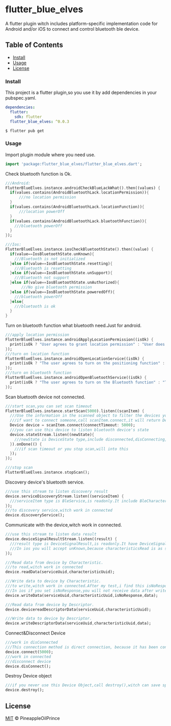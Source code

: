 # flutter_blue_elves

A flutter plugin witch includes platform-specific implementation code for Android and/or iOS to connect and control bluetooth ble device.

## Table of Contents

- [Install](#install)
- [Usage](#usage)
- [License](#license)

### Install
This project is a flutter plugin,so you use it by add dependencies in your pubspec.yaml.
```yaml
dependencies:
  flutter:
    sdk: flutter
  flutter_blue_elves: ^0.0.3
```
```shell script
$ flutter pub get
```
### Usage
Import plugin module where you need use.
```dart
import 'package:flutter_blue_elves/flutter_blue_elves.dart';
```
Check bluetooth function is Ok.
```dart
///Android:
FlutterBlueElves.instance.androidCheckBlueLackWhat().then((values) {
  if(values.contains(AndroidBluetoothLack.locationPermission)){
      ///no location permission
  } 
  if(values.contains(AndroidBluetoothLack.locationFunction)){
      ///location powerOff
  } 
  if(values.contains(AndroidBluetoothLack.bluetoothFunction)){
    ///bluetooth powerOff
  } 
});

///Ios:
FlutterBlueElves.instance.iosCheckBluetoothState().then((value) {
  if(value==IosBluetoothState.unKnown){
    ///Bluetooth is not initialized
  }else if(value==IosBluetoothState.resetting){
    ///Bluetooth is resetting
  }else if(value==IosBluetoothState.unSupport){
    ///Bluetooth not support
  }else if(value==IosBluetoothState.unAuthorized){
       ///No give bluetooth permission
  }else if(value==IosBluetoothState.poweredOff){
    ///bluetooth powerOff
  }else{
    ///bluetooth is ok
  }
}
```
Turn on bluetooth function what bluetooth need.Just for android.
```dart
///apply location permission
FlutterBlueElves.instance.androidApplyLocationPermission((isOk) {
  print(isOk ? "User agrees to grant location permission" : "User does not agree to grant location permission");
});
///turn on location function
FlutterBlueElves.instance.androidOpenLocationService((isOk) {
  print(isOk ? "The user agrees to turn on the positioning function" : "The user does not agree to enable the positioning function");
});
///turn on bluetooth function
FlutterBlueElves.instance.androidOpenBluetoothService((isOk) {
  print(isOk ? "The user agrees to turn on the Bluetooth function" : "The user does not agrees to turn on the Bluetooth function");
});
```
Scan bluetooth device not connected.
```dart
///start scan,you can set scan timeout
FlutterBlueElves.instance.startScan(5000).listen((scanItem) {
  ///Use the information in the scanned object to filter the devices you want
  ///if want to connect someone,call scanItem.connect,it will return Device object
  Device device = scanItem.connect(connectTimeout: 5000);
  ///you can use this device to listen bluetooth device's state
  device.stateStream.listen((newState){
    ///newState is DeviceState type,include disconnected,disConnecting, connecting,connected, connectTimeout,initiativeDisConnected,destroyed
  }).onDone(() {
    ///if scan timeout or you stop scan,will into this
  });
});

///stop scan
FlutterBlueElves.instance.stopScan();
```

Discovery device's bluetooth service.
```dart
///use this stream to listen discovery result
device.serviceDiscoveryStream.listen((serviceItem) {
  ///serviceItem type is BleService,is readonly.It include BleCharacteristic and BleDescriptor
});
///to discovery service,witch work in connected
device.discoveryService();
```
Communicate with the device,witch work in connected.
```dart
///use this stream to listen data result
device.deviceSignalResultStream.listen((result) {
  ///result type is DeviceSignalResult,is readonly.It have DeviceSignalType attributes,witch include characteristicsRead,characteristicsWrite,characteristicsNotify,descriptorRead,descriptorWrite,unKnown.
  ///In ios you will accept unKnown,because characteristicsRead is as same as characteristicsNotify for ios.So characteristicsRead or characteristicsNotify will return unKnown.
});

///Read data from device by Characteristic.
///to read,witch work in connected
device.readData(serviceUuid,characteristicUuid);

///Write data to device by Characteristic.
///to write,witch work in connected.After my test,i find this isNoResponse is work in ios but not in android.
///In ios if you set isNoResponse,you will not receive data after write,but android will.
device.writeData(serviceUuid,characteristicUuid,isNoResponse,data);

///Read data from device by Descriptor.
device.devicereadDescriptorData(serviceUuid,characteristicUuid);

///Write data to device by Descriptor.
device.writeDescriptorData(serviceUuid,characteristicUuid,data);
```

Connect&Disconnect Device
```dart
///work in disConnected
///This connection method is direct connection, because it has been connected before, so I saved the direct connection object, and I can use this object to connect again
device.connect(5000);
///work in connected
///disconnect device
device.disConnect();
```

Destroy Device object
```dart
///if you never use this Device Object,call destroy(),witch can save space
device.destroy();
```

## License

[MIT](LICENSE) © PineappleOilPrince

